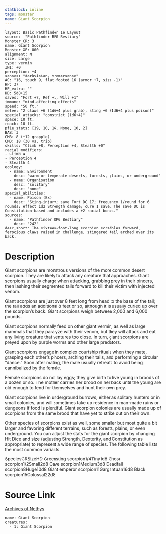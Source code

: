```yaml
---
statblock: inline
tags: monster
name: Giant Scorpion
---
```

```statblock
layout: Basic Pathfinder 1e Layout
source:  "Pathfinder RPG Bestiary"
Monster_CR: 3
name: Giant Scorpion
Monster_XP: 800
alignment: N
size: Large
type: vermin
INI: +0
perception: +4
senses: "darkvision, tremorsense"
AC: "16, touch 9, flat-footed 16 (armor +7, size -1)"
HP: 37
HP_extra: ""
HD: 5d8+15
saves: "Fort +7, Ref +1, Will +1"
immune: "mind-affecting effects"
speed: "50 ft."
melee: "2 claws +6 (1d6+4 plus grab), sting +6 (1d6+4 plus poison)"
special_attacks: "constrict (1d6+4)"
space: 10 ft.
reach: 10 ft.
pf1e_stats: [19, 10, 16, None, 10, 2]
BAB: 3
CMB: 8 (+12 grapple)
CMD: 18 (30 vs. trip)
skills: "Climb +8, Perception +4, Stealth +0"
racial_modifiers:
- Climb 4
- Perception 4
- Stealth 4
ecology:
  - name: Environment
    desc: "warm or temperate deserts, forests, plains, or underground"
  - name: Organisation
    desc: "solitary"
    desc: "none"
special_abilities:
  - name: Poison (Ex)
    desc: "Sting-injury; save Fort DC 17; frequency 1/round for 6 rounds; effect 1d2 Strength damage; cure 1 save. The save DC is Constitution-based and includes a +2 racial bonus."
sources:
  - name: "Pathfinder RPG Bestiary"
    desc: "242"
desc_short: The sixteen-foot-long scorpion scrabbles forward, ferocious claws raised in challenge, stingered tail arched over its back.
```
# Description
Giant scorpions are monstrous versions of the more common desert scorpion. They are likely to attack any creature that approaches. Giant scorpions usually charge when attacking, grabbing prey in their pincers, then lashing their segmented tails forward to kill their victim with injected venom.

Giant scorpions are just over 8 feet long from head to the base of the tail; the tail adds an additional 8 feet or so, although it is usually curled up over the scorpion’s back. Giant scorpions weigh between 2,000 and 6,000 pounds.

Giant scorpions normally feed on other giant vermin, as well as large mammals that they paralyze with their venom, but they will attack and eat any living creature that ventures too close. In turn, giant scorpions are preyed upon by purple worms and other large predators.

Giant scorpions engage in complex courtship rituals when they mate, grasping each other’s pincers, arching their tails, and performing a circular “dance.” Soon after mating, the male usually retreats to avoid being cannibalized by the female.

Female scorpions do not lay eggs; they give birth to live young in broods of a dozen or so. The mother carries her brood on her back until the young are old enough to fend for themselves and hunt their own prey.

Giant scorpions live in underground burrows, either as solitary hunters or in small colonies, and will sometimes take up residence in man-made ruins or dungeons if food is plentiful. Giant scorpion colonies are usually made up of scorpions from the same brood that have yet to strike out on their own.

Other species of scorpions exist as well, some smaller but most quite a bit larger and favoring different terrains, such as forests, plains, or even underground. You can adjust the stats for the giant scorpion by changing Hit Dice and size (adjusting Strength, Dexterity, and Constitution as appropriate) to represent a wide range of species. The following table lists the most common variants.

SpeciesCRSizeHD Greensting scorpion1/4Tiny1d8 Ghost scorpion1/2Small2d8 Cave scorpion1Medium3d8 Deadfall scorpion8Huge10d8 Giant emperor scorpion11Gargantuan16d8 Black scorpion15Colossal22d8
# Source Link
[Archives of Nethys](https://aonprd.com/MonsterDisplay.aspx?ItemName=Giant%20Scorpion)
```encounter-table
name: Giant Scorpion
creatures:
  - 1: Giant Scorpion
```
